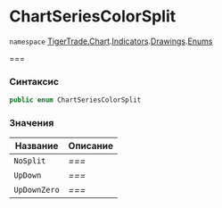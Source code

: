 # ChartSeriesColorSplit

`namespace` [TigerTrade.Chart](../../../../../).[Indicators](../../).[Drawings](../).[Enums](./)

\===

### Синтаксис

```csharp
public enum ChartSeriesColorSplit
```

### Значения

| Название     | Описание |
| ------------ | -------- |
| `NoSplit`    | _===_    |
| `UpDown`     | _===_    |
| `UpDownZero` | _===_    |
